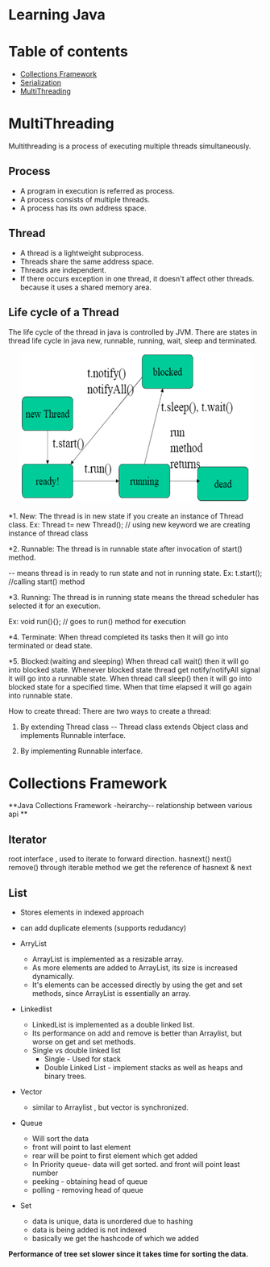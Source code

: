 Learning Java
================

Table of contents
=================

<!--ts-->
   * [Collections Framework](#collections-framework)
   * [Serialization](#serialization)
   * [MultiThreading](#multithreading)

<!--te-->

MultiThreading
==============
Multithreading is a process of executing multiple threads simultaneously.

Process
-------
* A program in execution is referred as process.
* A process consists of multiple threads.
* A process has its own address space.

Thread
------
* A thread is a lightweight subprocess.
* Threads share the same address space.
* Threads are independent. 
* If there occurs exception in one thread, it doesn't affect other threads. 
  because it uses a shared memory area.

Life cycle of a Thread
----------------------
The life cycle of the thread in java is controlled by JVM. 
There are states in thread life cycle in java new, runnable, running, wait, sleep and terminated.

<p align="center">
  <img width="460" height="300" src=".images/thread-lifecycle.jpg">
</p>


*1. New: 
The thread is in new state if you create an instance of Thread class.
Ex: Thread t= new Thread(); // using new keyword we are creating instance of thread class

*2. Runnable: 
The thread is in runnable state after invocation of start() method.

-- means thread is in ready to run state and not in running state.
Ex: t.start(); //calling start() method

*3. Running: 
The thread is in running state means the thread scheduler has selected it for an execution.

Ex: void run(){}; // goes to run() method for execution

*4. Terminate:
When thread completed its tasks then it will go into terminated or dead state.

*5. Blocked:(waiting and sleeping)
When thread call wait() then it will go into blocked state.
Whenever blocked state thread get notify/notifyAll signal it will go into a runnable state.
When thread call sleep() then it will go into blocked state for a specified time.
When that time elapsed it will go again into runnable state.

How to create thread:
There are two ways to create a thread:

1. By extending Thread class
-- Thread class extends Object class and implements Runnable interface.

2. By implementing Runnable interface.












Collections Framework
===================

**Java Collections Framework -heirarchy-- relationship between various api **

Iterator
--------
root interface , used to iterate to forward direction.
hasnext()
next()
remove()
through iterable method we get the reference of hasnext & next


List
----
* Stores elements in indexed approach
* can add duplicate elements (supports redudancy)

* ArryList 
    * ArrayList is implemented as a resizable array.
    * As more elements are added to ArrayList, its size is increased dynamically.
    * It's elements can be accessed directly by using the get and set methods, since ArrayList is essentially an array.

* Linkedlist
    * LinkedList is implemented as a double linked list. 
    * Its performance on add and remove is better than Arraylist, but worse on get and set methods. 
    * Single vs double linked list 
         * Single - Used for stack
         * Double Linked List -  implement stacks as well as heaps and binary trees.

* Vector
    * similar to Arraylist , but vector is synchronized.

* Queue
    * Will sort the data
    * front will point to last element 
    * rear will be point to first element which get added
    * In Priority queue- data will get sorted. and front will point least number
    * peeking - obtaining head of queue 
    * polling - removing head of queue


* Set
    * data is unique, data is unordered due to hashing
    * data is being added is not indexed
    * basically we get the hashcode of which we added

**Performance of tree set slower since it takes time for sorting the data.**
